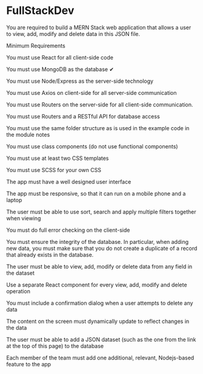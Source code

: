 # FullStackDev

You are required to build a MERN Stack web application that allows a user to view, add, modify and delete data in this JSON file. 

Minimum Requirements

You must use React for all client-side code

You must use MongoDB as the database ✔

You must use Node/Express as the server-side technology

You must use Axios on client-side for all server-side communication

You must use Routers on the server-side for all client-side communication. 

You must use Routers and a RESTful API for database access

You must use the same folder structure as is used in the example code in the module notes

You must use class components (do not use functional components)

You must use at least two CSS templates

You must use SCSS for your own CSS

The app must have a well designed user interface

The app must be responsive, so that it can run on a mobile phone and a laptop

The user must be able to use sort, search and apply multiple filters together when viewing

You must do full error checking on the client-side

You must ensure the integrity of the database. In particular, when adding new data, you must make sure that you do not create a duplicate of a record that already exists in the database.

The user must be able to view, add, modify or delete data from any field in the dataset

Use a separate React component for every view, add, modify and delete operation

You must include a confirmation dialog when a user attempts to delete any data

The content on the screen must dynamically update to reflect changes in the data

The user must be able to add a JSON dataset (such as the one from the link at the top of this page) to the database

Each member of the team must add one additional, relevant, Nodejs-based feature to the app
